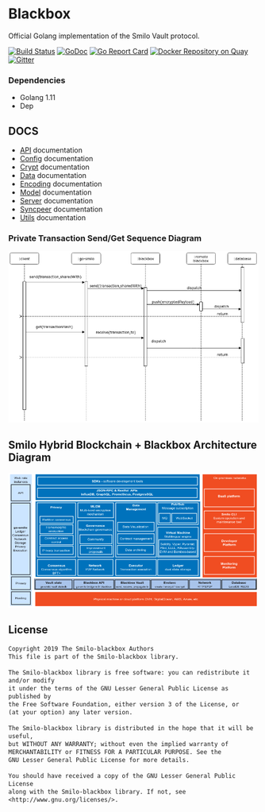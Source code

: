 # Blackbox

Official Golang implementation of the Smilo Vault protocol. 

[![Build Status](https://travis-ci.org/Smilo-platform/Smilo-blackbox.svg?branch=master)](https://travis-ci.org/Smilo-platform/Smilo-blackbox)
[![GoDoc](https://godoc.org/github.com/Smilo-platform/Smilo-blackbox?status.svg)](https://godoc.org/github.com/Smilo-platform/Smilo-blackbox)
[![Go Report Card](https://goreportcard.com/badge/github.com/Smilo-platform/Smilo-blackbox)](https://goreportcard.com/report/github.com/Smilo-platform/Smilo-blackbox)
[![Docker Repository on Quay](https://quay.io/repository/smilo/smilo-blackbox/status "Docker Repository on Quay")](https://quay.io/repository/smilo/smilo-blackbox)
[![Gitter](https://badges.gitter.im/go-smilo/community.svg)](https://gitter.im/go-smilo/community?utm_source=badge&utm_medium=badge&utm_campaign=pr-badge)

### Dependencies
- Golang 1.11
- Dep


## DOCS
* [API](docs/api.md) documentation
* [Config](docs/config.md) documentation
* [Crypt](docs/crypt.md) documentation
* [Data](docs/data.md) documentation
* [Encoding](docs/encoding.md) documentation
* [Model](docs/model.md) documentation
* [Server](docs/server.md) documentation
* [Syncpeer](docs/syncpeer.md) documentation
* [Utils](docs/utils.md) documentation

### Private Transaction Send/Get Sequence Diagram

![New Transaction Sequence](./docs/transaction-sequence-diagram.png)

## Smilo Hybrid Blockchain + Blackbox Architecture Diagram

![Logical architecture](./docs/smilo-architecture.png)


## License

```
Copyright 2019 The Smilo-blackbox Authors
This file is part of the Smilo-blackbox library.

The Smilo-blackbox library is free software: you can redistribute it and/or modify
it under the terms of the GNU Lesser General Public License as published by
the Free Software Foundation, either version 3 of the License, or
(at your option) any later version.

The Smilo-blackbox library is distributed in the hope that it will be useful,
but WITHOUT ANY WARRANTY; without even the implied warranty of
MERCHANTABILITY or FITNESS FOR A PARTICULAR PURPOSE. See the
GNU Lesser General Public License for more details.

You should have received a copy of the GNU Lesser General Public License
along with the Smilo-blackbox library. If not, see <http://www.gnu.org/licenses/>.
```

